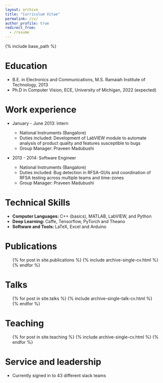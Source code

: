 ```yaml
---
layout: archive
title: "Curriculum Vitae"
permalink: /cv/
author_profile: true
redirect_from:
  - /resume
---
```


{% include base_path %}

Education
======
* B.E. in Electronics and Communications, M.S. Ramaiah Institute of Technology, 2013
* Ph.D in Computer Vision, ECE, University of Michigan, 2022 (expected)

Work experience
======
* January - June 2013: Intern
  * National Instruments (Bangalore) 
  * Duties included: Development of LabVIEW module to automate analysis of product quality and features susceptible to bugs 
  * Group Manager: Praveen Madubushi

* 2013 - 2014: Software Engineer 
  * National Instruments (Bangalore)
  * Duties included: Bug detection in RFSA-GUIs and coordination of RFSA testing across multiple teams and time-zones
  * Group Manager: Praveen Madubushi
  
Technical Skills
======
* <b> Computer Languages: </b> C++ (basics), MATLAB, LabVIEW, and Python
* <b> Deep Learning: </b> Caffe, Tensorflow, PyTorch and Theano
* <b> Software and Tools: </b> LaTeX, Excel and Arduino

Publications
======
  <ul>{% for post in site.publications %}
    {% include archive-single-cv.html %}
  {% endfor %}</ul>
  
Talks
======
  <ul>{% for post in site.talks %}
    {% include archive-single-talk-cv.html %}
  {% endfor %}</ul>
  
Teaching
======
  <ul>{% for post in site.teaching %}
    {% include archive-single-cv.html %}
  {% endfor %}</ul>
  
Service and leadership
======
* Currently signed in to 43 different slack teams
